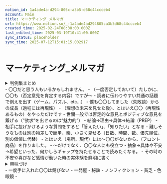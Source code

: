 ```yaml
---
notion_id: 1a4ade4a-d294-805c-a3b5-d68c44ccceb4
account: Main
title: マーケティング_メルマガ
url: https://www.notion.so/_-1a4ade4ad294805ca3b5d68c44ccceb4
created_time: 2025-02-24T08:38:00.000Z
last_edited_time: 2025-03-19T10:41:00.000Z
sync_status: placeholder
sync_time: 2025-07-12T15:01:15.002917
---
```

# マーケティング_メルマガ

<details>
<summary>判例集まとめ</summary>
</details>
  - 〇〇だと思う人もいるかもしれません。
  - （一度否定しておいて）たしかに、〇〇も（否定意見を肯定する内容）ですが〜
  - 読者に伝わりやすい共通の話題で例えを出す（ゲーム、パズル、etc…）
  - 僕も〇〇してました（失敗談）からの成長（過程には再現性）
  - （理想の未来を見せた後）、とはいえ〇〇（再現性あるもの）をやっただけです
  - 世間一般では否定的な意見とポジティブな意見を繋げる（”欲求”を出せるのは”魅力的”）
  - 結論→理由→具体→結論（PREP）
  - 相手に投げかけるような質問をすると「答えたい」、「知りたい」となる
  - 難しそうなものは別の物差しで簡単、楽、小さく見せる（日数、時間、数、優先順位、別の価値に代替）
  - とはいえ（場所、現代）には〜〇〇がないから、（フロント商品）を作りました。
  - 〜だけでなく、〇〇な人にも役立つ
  - 抽象→具体や不安→希望といった、何かしらギャップを持たせることで読みたくなる。
  - その時の不安や喜びなど感情が動いた時の実体験を鮮明に書く
<details>
<summary>興味づけ</summary>
</details>
  - 一度手に入れた〇〇は錆びない
  - 一発屋
  - 秘訣
  - ノンフィクション
  - 貧乏
  - 色眼鏡
  - 